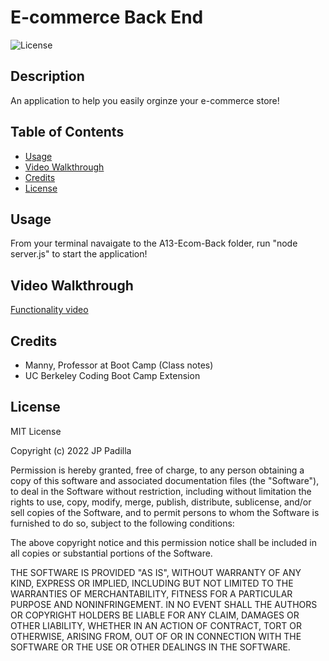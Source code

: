 # E-commerce Back End

![License](https://img.shields.io/badge/license-MIT-blue.svg)

## Description

An application to help you easily orginze your e-commerce store!

## Table of Contents

  - [Usage](#usage)
  - [Video Walkthrough](#video-walkthrough)
  - [Credits](#credits)
  - [License](#license)

## Usage

From your terminal navaigate to the A13-Ecom-Back folder, run "node server.js" to start the application!     

## Video Walkthrough

[Functionality video](https://drive.google.com/file/d/1K7eaqeexxFujidGyBFC4KYPdSIuDZQFE/view "Video Walkthrough")


## Credits
 - Manny, Professor at Boot Camp (Class notes)
 - UC Berkeley Coding Boot Camp Extension

## License

MIT License

Copyright (c) 2022 JP Padilla

Permission is hereby granted, free of charge, to any person obtaining a copy of this software and associated documentation files (the "Software"), to deal in the Software without restriction, including without limitation the rights to use, copy, modify, merge, publish, distribute, sublicense, and/or sell copies of the Software, and to permit persons to whom the Software is furnished to do so, subject to the following conditions:

The above copyright notice and this permission notice shall be included in all copies or substantial portions of the Software.

THE SOFTWARE IS PROVIDED "AS IS", WITHOUT WARRANTY OF ANY KIND, EXPRESS OR IMPLIED, INCLUDING BUT NOT LIMITED TO THE WARRANTIES OF MERCHANTABILITY, FITNESS FOR A PARTICULAR PURPOSE AND NONINFRINGEMENT. IN NO EVENT SHALL THE AUTHORS OR COPYRIGHT HOLDERS BE LIABLE FOR ANY CLAIM, DAMAGES OR OTHER LIABILITY, WHETHER IN AN ACTION OF CONTRACT, TORT OR OTHERWISE, ARISING FROM, OUT OF OR IN CONNECTION WITH THE SOFTWARE OR THE USE OR OTHER DEALINGS IN THE SOFTWARE.



